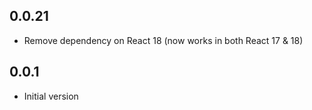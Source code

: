 ## 0.0.21

- Remove dependency on React 18 (now works in both React 17 & 18)

## 0.0.1

- Initial version
